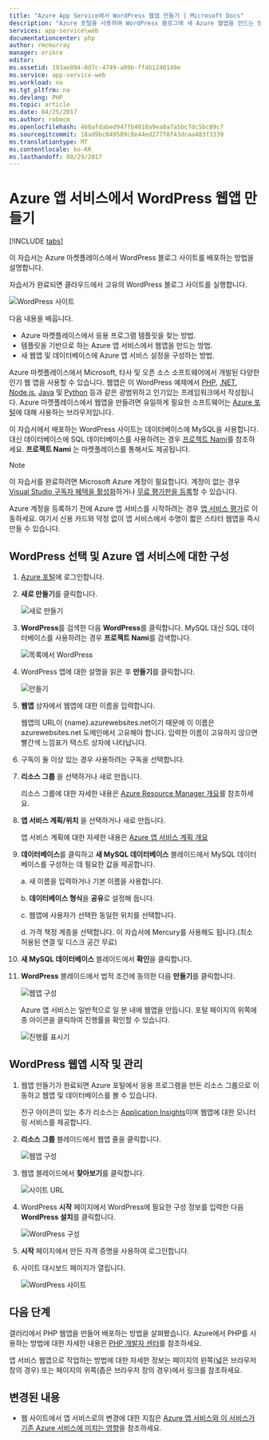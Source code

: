 ```yaml
---
title: "Azure App Service에서 WordPress 웹앱 만들기 | Microsoft Docs"
description: "Azure 포털을 사용하여 WordPress 블로그에 새 Azure 웹앱을 만드는 방법을 알아봅니다."
services: app-service\web
documentationcenter: php
author: rmcmurray
manager: erikre
editor: 
ms.assetid: 193ae094-0d7c-4749-a09b-ff4b1240149e
ms.service: app-service-web
ms.workload: na
ms.tgt_pltfrm: na
ms.devlang: PHP
ms.topic: article
ms.date: 04/25/2017
ms.author: robmcm
ms.openlocfilehash: 460afdabed947fb4018a9ea8a7a5bc7dc5bc89c7
ms.sourcegitcommit: 18ad9bc049589c8e44ed277f8f43dcaa483f3339
ms.translationtype: MT
ms.contentlocale: ko-KR
ms.lasthandoff: 08/29/2017
---
```

# <a name="create-a-wordpress-web-app-in-azure-app-service"></a>Azure 앱 서비스에서 WordPress 웹앱 만들기
[!INCLUDE [tabs](../../includes/app-service-web-get-started-nav-tabs.md)]

이 자습서는 Azure 마켓플레이스에서 WordPress 블로그 사이트를 배포하는 방법을 설명합니다.

자습서가 완료되면 클라우드에서 고유의 WordPress 블로그 사이트를 실행합니다.

![WordPress 사이트](./media/web-sites-php-web-site-gallery/wpdashboard.png)

다음 내용을 배웁니다.

* Azure 마켓플레이스에서 응용 프로그램 템플릿을 찾는 방법.
* 템플릿을 기반으로 하는 Azure 앱 서비스에서 웹앱을 만드는 방법.
* 새 웹앱 및 데이터베이스에 Azure 앱 서비스 설정을 구성하는 방법.

Azure 마켓플레이스에서 Microsoft, 타사 및 오픈 소스 소프트웨어에서 개발된 다양한 인기 웹 앱을 사용할 수 있습니다. 웹앱은 이 WordPress 예제에서 [PHP](/develop/nodejs/), [.NET](/develop/net/), [Node.js](/develop/nodejs/), [Java](/develop/java/) 및 [Python](/develop/python/) 등과 같은 광범위하고 인기있는 프레임워크에서 작성됩니다. Azure 마켓플레이스에서 웹앱을 만들려면 유일하게 필요한 소프트웨어는 [Azure 포털](https://portal.azure.com/)에 대해 사용하는 브라우저입니다. 

이 자습서에서 배포하는 WordPress 사이트는 데이터베이스에 MySQL을 사용합니다. 대신 데이터베이스에 SQL 데이터베이스를 사용하려는 경우 [프로젝트 Nami](http://projectnami.org/)를 참조하세요. **프로젝트 Nami** 는 마켓플레이스를 통해서도 제공됩니다.

> [!NOTE]
> 이 자습서를 완료하려면 Microsoft Azure 계정이 필요합니다. 계정이 없는 경우 [Visual Studio 구독자 혜택을 활성화](https://azure.microsoft.com/pricing/member-offers/msdn-benefits-details/?WT.mc_id=A261C142F)하거나 [무료 평가판을 등록](https://azure.microsoft.com/pricing/free-trial/?WT.mc_id=A261C142F)할 수 있습니다.
> 
> Azure 계정을 등록하기 전에 Azure 앱 서비스를 시작하려는 경우 [앱 서비스 평가](https://azure.microsoft.com/try/app-service/)로 이동하세요. 여기서 신용 카드와 약정 없이 앱 서비스에서 수명이 짧은 스타터 웹앱을 즉시 만들 수 있습니다.
> 
> 

## <a name="select-wordpress-and-configure-for-azure-app-service"></a>WordPress 선택 및 Azure 앱 서비스에 대한 구성
1. [Azure 포털](https://portal.azure.com/)에 로그인합니다.
2. **새로 만들기**를 클릭합니다.
   
    ![새로 만들기][5]
3. **WordPress**를 검색한 다음 **WordPress**를 클릭합니다. MySQL 대신 SQL 데이터베이스를 사용하려는 경우 **프로젝트 Nami**를 검색합니다.
   
    ![목록에서 WordPress][7]
4. WordPress 앱에 대한 설명을 읽은 후 **만들기**를 클릭합니다.
   
    ![만들기](./media/web-sites-php-web-site-gallery/create.png)
5. **웹앱** 상자에서 웹앱에 대한 이름을 입력합니다.
   
    웹앱의 URL이 {name}.azurewebsites.net이기 때문에 이 이름은 azurewebsites.net 도메인에서 고유해야 합니다. 입력한 이름이 고유하지 않으면 빨간색 느낌표가 텍스트 상자에 나타납니다.
6. 구독이 둘 이상 있는 경우 사용하려는 구독을 선택합니다. 
7. **리소스 그룹** 을 선택하거나 새로 만듭니다.
   
    리소스 그룹에 대한 자세한 내용은 [Azure Resource Manager 개요](../azure-resource-manager/resource-group-overview.md)를 참조하세요.
8. **앱 서비스 계획/위치** 을 선택하거나 새로 만듭니다.
   
    앱 서비스 계획에 대한 자세한 내용은 [Azure 앱 서비스 계획 개요](../app-service/azure-web-sites-web-hosting-plans-in-depth-overview.md)    
9. **데이터베이스**를 클릭하고 **새 MySQL 데이터베이스** 블레이드에서 MySQL 데이터베이스를 구성하는 데 필요한 값을 제공합니다.
   
    a. 새 이름을 입력하거나 기본 이름을 사용합니다.
   
    b. **데이터베이스 형식**을 **공유**로 설정해 둡니다.
   
    c. 웹앱에 사용자가 선택한 동일한 위치를 선택합니다.
   
    d. 가격 책정 계층을 선택합니다. 이 자습서에 Mercury를 사용해도 됩니다.(최소 허용된 연결 및 디스크 공간 무료)
10. **새 MySQL 데이터베이스** 블레이드에서 **확인**을 클릭합니다. 
11. **WordPress** 블레이드에서 법적 조건에 동의한 다음 **만들기**를 클릭합니다. 
    
     ![웹앱 구성](./media/web-sites-php-web-site-gallery/configure.png)
    
     Azure 앱 서비스는 일반적으로 일 분 내에 웹앱을 만듭니다. 포털 페이지의 위쪽에 종 아이콘을 클릭하여 진행률을 확인할 수 있습니다.
    
     ![진행률 표시기](./media/web-sites-php-web-site-gallery/progress.png)

## <a name="launch-and-manage-your-wordpress-web-app"></a>WordPress 웹앱 시작 및 관리
1. 웹앱 만들기가 완료되면 Azure 포털에서 응용 프로그램을 만든 리소스 그룹으로 이동하고 웹앱 및 데이터베이스를 볼 수 있습니다.
   
    전구 아이콘이 있는 추가 리소스는 [Application Insights](/services/application-insights/)이며 웹앱에 대한 모니터링 서비스를 제공합니다.
2. **리소스 그룹** 블레이드에서 웹앱 줄을 클릭합니다.
   
    ![웹앱 구성](./media/web-sites-php-web-site-gallery/resourcegroup.png)
3. 웹앱 블레이드에서 **찾아보기**를 클릭합니다.
   
    ![사이트 URL][browse]
4. WordPress **시작** 페이지에서 WordPress에 필요한 구성 정보를 입력한 다음 **WordPress 설치**를 클릭합니다.
   
    ![WordPress 구성](./media/web-sites-php-web-site-gallery/wpconfigure.png)
5. **시작** 페이지에서 만든 자격 증명을 사용하여 로그인합니다.  
6. 사이트 대시보드 페이지가 열립니다.    
   
    ![WordPress 사이트](./media/web-sites-php-web-site-gallery/wpdashboard.png)

## <a name="next-steps"></a>다음 단계
갤러리에서 PHP 웹앱을 만들어 배포하는 방법을 살펴봤습니다. Azure에서 PHP를 사용하는 방법에 대한 자세한 내용은 [PHP 개발자 센터](/develop/php/)를 참조하세요.

앱 서비스 웹앱으로 작업하는 방법에 대한 자세한 정보는 페이지의 왼쪽(넓은 브라우저 창의 경우) 또는 페이지의 위쪽(좁은 브라우저 창의 경우)에서 링크를 참조하세요. 

## <a name="whats-changed"></a>변경된 내용
* 웹 사이트에서 앱 서비스로의 변경에 대한 지침은 [Azure 앱 서비스와 이 서비스가 기존 Azure 서비스에 미치는 영향](http://go.microsoft.com/fwlink/?LinkId=529714)을 참조하세요.

[5]: ./media/web-sites-php-web-site-gallery/startmarketplace.png
[7]: ./media/web-sites-php-web-site-gallery/search-web-app.png
[browse]: ./media/web-sites-php-web-site-gallery/browse-web.png
